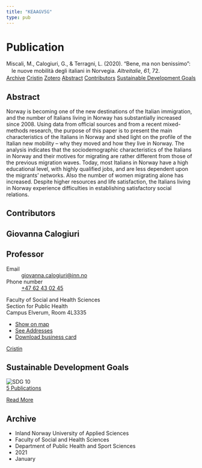 ```yaml
---
title: "KEAAGV5G"
type: pub
---
```

<h1>Publication</h1>
<article id="csl-bib-container-KEAAGV5G" class="csl-bib-container">
  <div class="csl-bib-body" style="line-height: 1.35; padding-left: 1em; text-indent:-1em;">
  <div class="csl-entry">Miscali, M., Calogiuri, G., &amp; Terragni, L. (2020). &#x201C;Bene, ma non benissimo&#x201D;: le nuove mobilit&#xE0; degli italiani in Norvegia. <i>Altreitalie</i>, <i>61</i>, 72.</div>
</div>
  <div class="csl-bib-buttons">
    <a href="#taxonomy-article-KEAAGV5G" class="csl-bib-button">Archive</a>
    <a href="https://app.cristin.no/results/show.jsf?id=1872472" alt="Cristin URL" class="csl-bib-button">Cristin</a>
    <a href="http://zotero.org/groups/5402882/items/KEAAGV5G" alt="Zotero URL" class="csl-bib-button">Zotero</a>
    <a href="#abstract-article-KEAAGV5G" class="csl-bib-button">Abstract</a>
    <a href="#contributors-article-KEAAGV5G" class="csl-bib-button">Contributors</a>
    <a href="#sdg-article-KEAAGV5G" class="csl-bib-button">Sustainable Development Goals</a>
  </div>
  <div id="csl-bib-meta-container-KEAAGV5G"></div>
</article>
<div id="csl-bib-meta-KEAAGV5G" class="csl-bib-meta">
  <article id="abstract-article-KEAAGV5G" class="abstract-article">
    <h1>Abstract</h1>
    Norway is becoming one of the new destinations of the Italian immigration, and the number of Italians living in Norway has substantially increased since 2008. Using data from official sources and from a recent mixed-methods research, the purpose of this paper is to present the main characteristics of the Italians in Norway and shed light on the profile of the Italian new mobility – why they moved and how they live in Norway. The analysis indicates that the sociodemographic characteristics of the Italians in Norway and their motives for migrating are rather different from those of the previous migration waves. Today, most Italians in Norway have a high educational level, with highly qualified jobs, and are less dependent upon the migrants’ networks. Also the number of women migrating alone has increased. Despite higher resources and life satisfaction, the Italians living in Norway experience difficulties in establishing satisfactory social relations.
  </article>
  <article id="contributors-article-KEAAGV5G" class="contributors-article">
    <h1>Contributors</h1>
    <div class="personas"> <div class="vrtx-hinn-person-card"> <div class="photo"> <i class="lar la-user-circle missing-person"></i> </div> <div class="info"> <hgroup><h1>Giovanna Calogiuri</h1> <h2>Professor</h2> </hgroup><dl> <dt>Email</dt> <dd> <a href="mailto:giovanna.calogiuri@inn.no">giovanna.calogiuri@inn.no</a> </dd> <dt>Phone number</dt> <dd><a href="tel:+4762430245"> +47 62 43 02 45 </a></dd> </dl> <p> Faculty of Social and Health Sciences<br> Section for Public Health<br> Campus Elverum, Room 4L3335 </p> <ul class="vrtx-hinn-links"> <li><a href="https://www.google.com/maps?q=60.88177,11.53669">Show on map</a></li> <li><a href="https://www.inn.no/english/find-an-employee/giovanna-calogiuri.html#vrtx-hinn-addresses">See Addresses</a></li> <li><a href="https://www.inn.no/english/find-an-employee/giovanna-calogiuri.html?vrtx=vcf">Download business card</a></li> </ul> </div> </div> <a href="https://app.cristin.no/persons/show.jsf?id=358086" alt="Cristin URL" class="personas-cristin">Cristin</a> </div>
  </article>
  <article id="sdg-article-KEAAGV5G" class="sdg-article">
    <h1>Sustainable Development Goals</h1>
    <div class="sdg-container"><div id="sdg10" class="sdg"> <img src="{{< params subfolder >}}images/sdg/sdg10_en.png" class="image" alt="SDG 10"> <div class="sdg-overlay"> <a href="{{< params subfolder >}}en/archive/?sdg=10#archive" class="sdg-publication-count"><span>5</span> Publications</a> <p><a href="https://sdgs.un.org/goals/goal10" class="sdg-read-more">Read More</a></p> </div> </div></div>
  </article>
  <article id="taxonomy-article-KEAAGV5G" class="taxonomy-article">
    <h1>Archive</h1>
    <ul>
      <li>Inland Norway University of Applied Sciences</li>
      <li>Faculty of Social and Health Sciences</li>
      <li>Department of Public Health and Sport Sciences</li>
      <li>2021</li>
      <li>January</li>
    </ul>
  </article>
</div>
